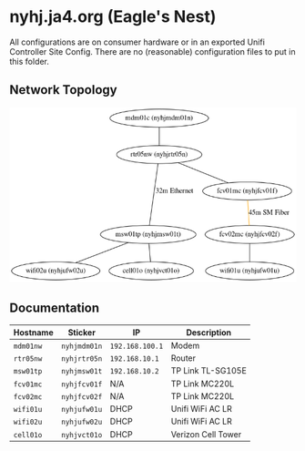 # nyhj.ja4.org (Eagle's Nest)

All configurations are on consumer hardware or in an exported Unifi Controller Site Config.
There are no (reasonable) configuration files to put in this folder.

## Network Topology

![Network Topology](network.png)

## Documentation

| Hostname | Sticker | IP | Description |
| --- | --- | --- | --- |
| `mdm01nw` | `nyhjmdm01n` | `192.168.100.1` | Modem |
| `rtr05nw` | `nyhjrtr05n` | `192.168.10.1` | Router |
| `msw01tp` | `nyhjmsw01t` | `192.168.10.2` | TP Link TL-SG105E |
| `fcv01mc` | `nyhjfcv01f` | N/A | TP Link MC220L |
| `fcv02mc` | `nyhjfcv02f` | N/A | TP Link MC220L |
| `wifi01u` | `nyhjufw01u` | DHCP | Unifi WiFi AC LR |
| `wifi02u` | `nyhjufw02u` | DHCP | Unifi WiFi AC LR |
| `cell01o` | `nyhjvct01o` | DHCP | Verizon Cell Tower |